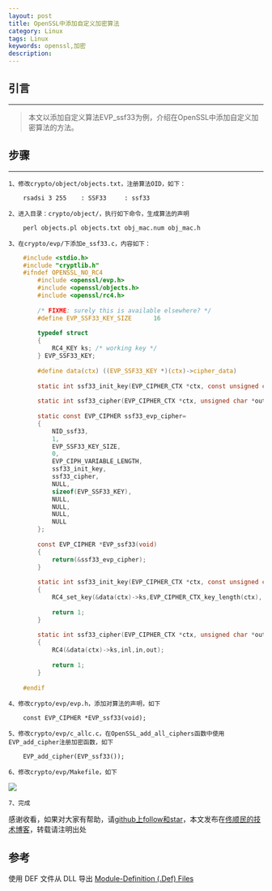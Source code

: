```yaml
---
layout: post
title: OpenSSL中添加自定义加密算法
category: Linux
tags: Linux
keywords: openssl,加密
description: 
---
```


## 引言
---
>    本文以添加自定义算法EVP_ssf33为例，介绍在OpenSSL中添加自定义加密算法的方法。

## 步骤
---
    1、修改crypto/object/objects.txt，注册算法OID，如下：
    
        rsadsi 3 255    : SSF33     : ssf33
    
    2、进入目录：crypto/object/，执行如下命令，生成算法的声明
    
        perl objects.pl objects.txt obj_mac.num obj_mac.h
    
    3、在crypto/evp/下添加e_ssf33.c，内容如下：
    
```` c   
    #include <stdio.h>
    #include "cryptlib.h"
    #ifndef OPENSSL_NO_RC4
        #include <openssl/evp.h>
        #include <openssl/objects.h>
        #include <openssl/rc4.h>
        
        /* FIXME: surely this is available elsewhere? */
        #define EVP_SSF33_KEY_SIZE      16
        
        typedef struct
        {
            RC4_KEY ks; /* working key */
        } EVP_SSF33_KEY;
        
        #define data(ctx) ((EVP_SSF33_KEY *)(ctx)->cipher_data)
        
        static int ssf33_init_key(EVP_CIPHER_CTX *ctx, const unsigned char *key, const unsigned char *iv,int enc);
        
        static int ssf33_cipher(EVP_CIPHER_CTX *ctx, unsigned char *out, const unsigned char *in, unsigned int inl);
        
        static const EVP_CIPHER ssf33_evp_cipher=
        {
            NID_ssf33,
            1,
            EVP_SSF33_KEY_SIZE,
            0,
            EVP_CIPH_VARIABLE_LENGTH,
            ssf33_init_key,
            ssf33_cipher,
            NULL,
            sizeof(EVP_SSF33_KEY),
            NULL,
            NULL,
            NULL,
            NULL
        };
        
        const EVP_CIPHER *EVP_ssf33(void)
        {
            return(&ssf33_evp_cipher);
        }
        
        static int ssf33_init_key(EVP_CIPHER_CTX *ctx, const unsigned char *key, const unsigned char *iv, int enc)
        {
            RC4_set_key(&data(ctx)->ks,EVP_CIPHER_CTX_key_length(ctx), key);
        
            return 1;
        }
        
        static int ssf33_cipher(EVP_CIPHER_CTX *ctx, unsigned char *out, const unsigned char *in, unsigned int inl)
        {
            RC4(&data(ctx)->ks,inl,in,out);
        
            return 1;
        }
    
    #endif
````    
    
    4、修改crypto/evp/evp.h，添加对算法的声明，如下
        
        const EVP_CIPHER *EVP_ssf33(void);
        
    5、修改crypto/evp/c_allc.c，在OpenSSL_add_all_ciphers函数中使用EVP_add_cipher注册加密函数，如下
        
        EVP_add_cipher(EVP_ssf33());
        
    6、修改crypto/evp/Makefile，如下
    
   ![]({{site.url}}/assets/uploads/openssl-custom-algorithms-1.png)
    
    
    7、完成

感谢收看，如果对大家有帮助，请[github上follow和star](https://github.com/tongshunmin)，本文发布在[佟顺民的技术博客](http://blog.mineki.cn/)，转载请注明出处

##  参考
使用 DEF 文件从 DLL 导出
[Module-Definition (.Def) Files](http://my.oschina.net/hondfy/blog/165675)


